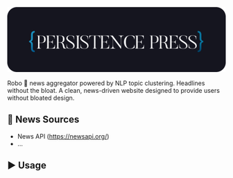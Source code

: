 <img src="/media/embedded_logo.svg" height=150/>

Robo 🤖 news aggregator powered by NLP topic clustering. Headlines without the bloat. A clean, news-driven website designed to provide users without bloated design.

## 📰 News Sources

- News API (https://newsapi.org/)
- ...

## ▶️ Usage
